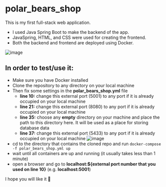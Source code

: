# polar_bears_shop
This is my first full-stack web application.

- I used Java Spring Boot to make the backend of the app. 
- JavaSpring, HTML, and CSS were used for creating the frontend.
- Both the backend and frontend are deployed using Docker.

![image](https://user-images.githubusercontent.com/88388315/196340509-ce1e0c9c-7fc7-4505-bd45-9e9979a15ed8.png)

## In order to test/use it:
- Make sure you have Docker installed
- Clone the repository to any directory on your local machine
- Then fix some settings in the **polar_bears_shop.yml** file
  - **line 10:** change this external port (5001) to any port if it is already occupied on your local machine
  - **line 21:** change this external port (8080) to any port if it is already occupied on your local machine
  - **line 35:** choose any **empty** directory on your machine and place the path to this directory here. It will be used as a place for storing database data
  - **line 37:** change this external port (5433) to any port if it is already occupied on your local machine
![image](https://user-images.githubusercontent.com/88388315/198826899-fcec1960-2478-47e1-9b60-95810e141915.png)
- cd to the directory that contains the cloned repo and run ````docker-compose -f polar_bears_shop.yml up````
- wait until all containers are up and running (it usually takes less than 1 minute)
- open a browser and go to **localhost:${external port number that you used on line 10}** (e.g. **localhost:5001**)

I hope you will like it 🙂
